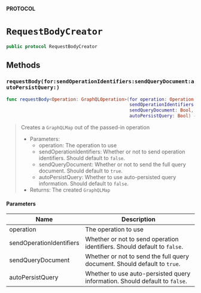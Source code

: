 **PROTOCOL**

# `RequestBodyCreator`

```swift
public protocol RequestBodyCreator
```

## Methods
### `requestBody(for:sendOperationIdentifiers:sendQueryDocument:autoPersistQuery:)`

```swift
func requestBody<Operation: GraphQLOperation>(for operation: Operation,
                                              sendOperationIdentifiers: Bool,
                                              sendQueryDocument: Bool,
                                              autoPersistQuery: Bool) -> GraphQLMap
```

> Creates a `GraphQLMap` out of the passed-in operation
>
> - Parameters:
>   - operation: The operation to use
>   - sendOperationIdentifiers: Whether or not to send operation identifiers. Should default to `false`.
>   - sendQueryDocument: Whether or not to send the full query document. Should default to `true`.
>   - autoPersistQuery: Whether to use auto-persisted query information. Should default to `false`.
> - Returns: The created `GraphQLMap`

#### Parameters

| Name | Description |
| ---- | ----------- |
| operation | The operation to use |
| sendOperationIdentifiers | Whether or not to send operation identifiers. Should default to `false`. |
| sendQueryDocument | Whether or not to send the full query document. Should default to `true`. |
| autoPersistQuery | Whether to use auto-persisted query information. Should default to `false`. |